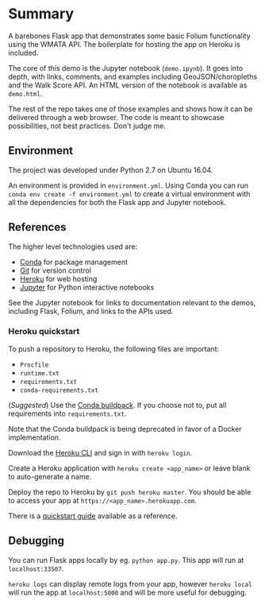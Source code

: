 # Summary

A barebones Flask app that demonstrates some basic Folium functionality using the WMATA API. The boilerplate for hosting the app on Heroku is included.

The core of this demo is the Jupyter notebook (`demo.ipynb`). It goes into depth, with links, comments, and examples including GeoJSON/choropleths and the Walk Score API. An HTML version of the notebook is available as `demo.html`.

The rest of the repo takes one of those examples and shows how it can be delivered through a web browser. The code is meant to showcase possibilities, not best practices. Don't judge me.

## Environment

The project was developed under Python 2.7 on Ubuntu 16.04.

An environment is provided in `environment.yml`. Using Conda you can run `conda env create -f environment.yml` to create a virtual environment with all the dependencies for both the Flask app and Jupyter notebook.

## References

The higher level technologies used are:
* [Conda](https://conda.io/docs/) for package management
* [Git](https://git-scm.com/) for version control
* [Heroku](https://www.heroku.com) for web hosting
* [Jupyter](http://jupyter.org) for Python interactive notebooks

See the Jupyter notebook for links to documentation relevant to the demos, including Flask, Folium, and links to the APIs used.

### Heroku quickstart

To push a repository to Heroku, the following files are important:
* `Procfile`
* `runtime.txt`
* `requirements.txt`
* `conda-requirements.txt`

(*Suggested*) Use the [Conda buildpack](https://github.com/kennethreitz/conda-buildpack). If you choose not to, put all requirements into `requirements.txt`.

Note that the Conda buildpack is being deprecated in favor of a Docker implementation.

Download the [Heroku CLI](https://devcenter.heroku.com/articles/heroku-cli) and sign in with `heroku login`.

Create a Heroku application with `heroku create <app_name>` or leave blank to auto-generate a name.

Deploy the repo to Heroku by `git push heroku master`. You should be able to access your app at `https://<app_name>.herokuapp.com`.

There is a [quickstart guide](https://devcenter.heroku.com/articles/getting-started-with-python-o) available as a reference.

## Debugging

You can run Flask apps locally by eg. `python app.py`. This app will run at `localhost:33507`.

`heroku logs` can display remote logs from your app, however `heroku local` will run the app at `localhost:5000` and will be more useful for debugging.
